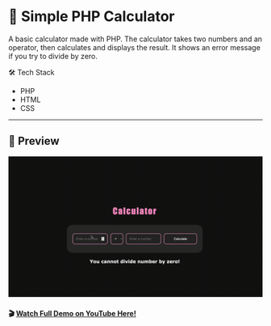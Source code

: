 # 🧮 Simple PHP Calculator

A basic calculator made with PHP. The calculator takes two numbers and an operator, then calculates and displays the result. It shows an error message if you try to divide by zero. 

🛠️ Tech Stack
- PHP
- HTML 
- CSS

---

## 🚀 Preview

  <img 
    src="gifPhpCalculator.gif" 
  />

#### 🎬 [Watch Full Demo on YouTube Here!](https://www.youtube.com/watch?v=xv25Mg1D82U)



